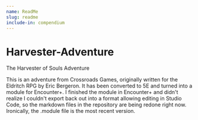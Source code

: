 ```yaml
---
name: ReadMe
slug: readme
include-in: compendium
---
```


# Harvester-Adventure

The Harvester of Souls Adventure

This is an adventure from Crossroads Games, originally written for the Eldritch RPG by Eric Bergeron. It has been converted to 5E 
and turned into a module for Encounter+. I finished the module in Encounter+ and didn't realize I couldn't export back out into a format allowing editing in Studio Code, so the markdown files in the repository are being redone right now. Ironically, the .module file is the most recent version. 